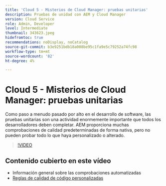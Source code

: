 ```yaml
---
title: 'Cloud 5 - Misterios de Cloud Manager: pruebas unitarias'
description: Pruebas de unidad con AEM y Cloud Manager
version: Cloud Service
role: Admin, Developer
level: Intermediate
thumbnail: 343623.jpeg
hidefromtoc: true
recommendations: noDisplay, noCatalog
source-git-commit: b3e9251bdb18a008be95c1fa9e5c79252a74fc98
workflow-type: tm+mt
source-wordcount: '82'
ht-degree: 4%

---
```


# Cloud 5 - Misterios de Cloud Manager: pruebas unitarias

Como paso a menudo pasado por alto en el desarrollo de software, las pruebas unitarias son una actividad enormemente importante que todos los desarrolladores deben completar. AEM proporciona muchas comprobaciones de calidad predeterminadas de forma nativa, pero no pueden probar todo lo que haya personalizado o alterado.

>[!VIDEO](https://video.tv.adobe.com/v/343623?quality=12&learn=on)

## Contenido cubierto en este vídeo

+ Información general sobre las comprobaciones automatizadas
+ [Reglas de calidad de código personalizadas](https://experienceleague.adobe.com/docs/experience-manager-cloud-service/content/implementing/using-cloud-manager/test-results/custom-code-quality-rules.html)

